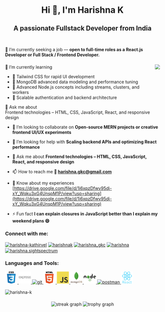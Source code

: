 <h1 align="center">Hi 👋, I'm Harishna K</h1>
<h2 align="center">A passionate Fullstack Developer from India</h2>

<p align="left"> <a href="https://twitter.com/" target="blank"><img src="https://img.shields.io/twitter/follow/?logo=twitter&style=for-the-badge" alt="" /></a> </p>

🔭 I’m currently seeking a job — ****open to full-time roles as a React.js Developer or Full Stack / Frontend Developer.****
###

<img align="right" height="150" src="https://i.imgflip.com/65efzo.gif"  />

###
🌱 I’m currently learning  
- 🎨 Tailwind CSS for rapid UI development  
- 🍃 MongoDB advanced data modeling and performance tuning  
- 🧩 Advanced Node.js concepts including streams, clusters, and workers  
- 🔐 Scalable authentication and backend architecture

💬 Ask me about  
  Frontend technologies – HTML, CSS, JavaScript, React, and responsive design

- 👯 I’m looking to collaborate on
  ****Open-source MERN projects or creative frontend UI/UX experiments****

- 🤝 I’m looking for help with
  ****Scaling backend APIs and optimizing React performance****

- 💬 Ask me about
  **Frontend technologies – HTML, CSS, JavaScript, React, and responsive design**

- 📫 How to reach me
  **📧 harishna.gkc@gmail.com**

- 📄 Know about my experiences
  [https://drive.google.com/file/d/1i6xpzDfwv95dj-xY_Wqku3xG4UnspM1P/view?usp=sharing](https://drive.google.com/file/d/1i6xpzDfwv95dj-xY_Wqku3xG4UnspM1P/view?usp=sharing)

- ⚡ Fun fact
  **I can explain closures in JavaScript better than I explain my weekend plans 😄**
  
<h3 align="left">Connect with me:</h3>
<p align="left">
<a href="https://linkedin.com/in/harishna-kathirvel-434997260" target="blank"><img align="center" src="https://raw.githubusercontent.com/rahuldkjain/github-profile-readme-generator/master/src/images/icons/Social/linked-in-alt.svg" alt="harishna-kathirvel" height="30" width="40" /></a>
<a href="https://www.codechef.com/users/harishnak" target="blank"><img align="center" src="https://cdn.jsdelivr.net/npm/simple-icons@3.1.0/icons/codechef.svg" alt="harishnak" height="30" width="40" /></a>
<a href="https://www.hackerrank.com/harishna_gkc" target="blank"><img align="center" src="https://raw.githubusercontent.com/rahuldkjain/github-profile-readme-generator/master/src/images/icons/Social/hackerrank.svg" alt="harishna_gkc" height="30" width="40" /></a>
<a href="https://www.leetcode.com/harishna" target="blank"><img align="center" src="https://raw.githubusercontent.com/rahuldkjain/github-profile-readme-generator/master/src/images/icons/Social/leet-code.svg" alt="harishna" height="30" width="40" /></a>
<a href="https://www.hackerearth.com/@harishna.sightspectrum" target="blank"><img align="center" src="https://raw.githubusercontent.com/rahuldkjain/github-profile-readme-generator/master/src/images/icons/Social/hackerearth.svg" alt="harishna.sightspectrum" height="30" width="40" /></a>
</p>

<h3 align="left">Languages and Tools:</h3>
<p align="left"> <a href="https://www.w3schools.com/css/" target="_blank" rel="noreferrer"> <img src="https://raw.githubusercontent.com/devicons/devicon/master/icons/css3/css3-original-wordmark.svg" alt="css3" width="40" height="40"/> </a> <a href="https://expressjs.com" target="_blank" rel="noreferrer"> <img src="https://raw.githubusercontent.com/devicons/devicon/master/icons/express/express-original-wordmark.svg" alt="express" width="40" height="40"/> </a> <a href="https://git-scm.com/" target="_blank" rel="noreferrer"> <img src="https://www.vectorlogo.zone/logos/git-scm/git-scm-icon.svg" alt="git" width="40" height="40"/> </a> <a href="https://www.w3.org/html/" target="_blank" rel="noreferrer"> <img src="https://raw.githubusercontent.com/devicons/devicon/master/icons/html5/html5-original-wordmark.svg" alt="html5" width="40" height="40"/> </a> <a href="https://developer.mozilla.org/en-US/docs/Web/JavaScript" target="_blank" rel="noreferrer"> <img src="https://raw.githubusercontent.com/devicons/devicon/master/icons/javascript/javascript-original.svg" alt="javascript" width="40" height="40"/> </a> <a href="https://www.mongodb.com/" target="_blank" rel="noreferrer"> <img src="https://raw.githubusercontent.com/devicons/devicon/master/icons/mongodb/mongodb-original-wordmark.svg" alt="mongodb" width="40" height="40"/> </a> <a href="https://nodejs.org" target="_blank" rel="noreferrer"> <img src="https://raw.githubusercontent.com/devicons/devicon/master/icons/nodejs/nodejs-original-wordmark.svg" alt="nodejs" width="40" height="40"/> </a> <a href="https://postman.com" target="_blank" rel="noreferrer"> <img src="https://www.vectorlogo.zone/logos/getpostman/getpostman-icon.svg" alt="postman" width="40" height="40"/> </a> <a href="https://reactjs.org/" target="_blank" rel="noreferrer"> <img src="https://raw.githubusercontent.com/devicons/devicon/master/icons/react/react-original-wordmark.svg" alt="react" width="40" height="40"/> </a> </p>

<p><img align="center" src="https://github-readme-stats.vercel.app/api/top-langs?username=harishna-k&show_icons=true&locale=en&layout=compact" alt="harishna-k" /></p>

###

<div align="center">
  <img src="https://streak-stats.demolab.com?user=maurodesouza&locale=en&mode=daily&theme=dracula&hide_border=false&border_radius=5&order=3" height="150" alt="streak graph"  />
  <img src="https://github-profile-trophy.vercel.app?username=maurodesouza&theme=dracula&column=-1&row=1&margin-w=8&margin-h=8&no-bg=false&no-frame=false&order=4" height="150" alt="trophy graph"  />
</div>

###

